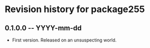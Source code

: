 # Revision history for package255

## 0.1.0.0 -- YYYY-mm-dd

* First version. Released on an unsuspecting world.
